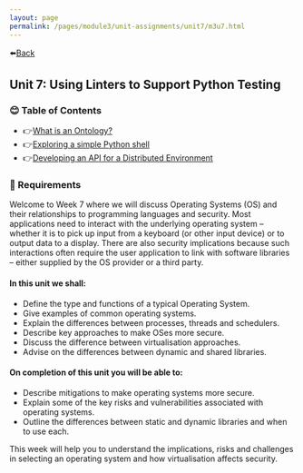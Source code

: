 ```yaml
---
layout: page
permalink: /pages/module3/unit-assignments/unit7/m3u7.html
---
```


⬅️[Back](/pages/module3.html)

## Unit 7: Using Linters to Support Python Testing

### 😊 Table of Contents

- 👉[What is an Ontology?](/pages/module3/unit-assignments/unit7/ontology.html)
- 👉[Exploring a simple Python shell](/pages/module3/unit-assignments/unit7/python-shell.html)
- 👉[Developing an API for a Distributed Environment](/pages/module3/unit-assignments/unit7/api-dist-env.html)

### 📝 Requirements

Welcome to Week 7 where we will discuss Operating Systems (OS) and their relationships to programming languages and security. Most applications need to interact with the underlying operating system – whether it is to pick up input from a keyboard (or other input device) or to output data to a display. There are also security implications because such interactions often require the user application to link with software libraries – either supplied by the OS provider or a third party.

#### In this unit we shall:
- Define the type and functions of a typical Operating System.
- Give examples of common operating systems.
- Explain the differences between processes, threads and schedulers.
- Describe key approaches to make OSes more secure.
- Discuss the difference between virtualisation approaches.
- Advise on the differences between dynamic and shared libraries.

#### On completion of this unit you will be able to:
- Describe mitigations to make operating systems more secure.
- Explain some of the key risks and vulnerabilities associated with operating systems.
- Outline the differences between static and dynamic libraries and when to use each.


This week will help you to understand the implications, risks and challenges in selecting an operating system and how virtualisation affects security.
